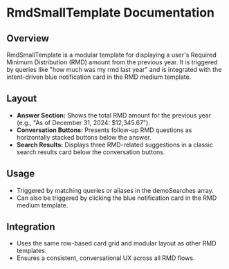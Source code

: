 # RmdSmallTemplate Documentation

## Overview
RmdSmallTemplate is a modular template for displaying a user's Required Minimum Distribution (RMD) amount from the previous year. It is triggered by queries like "how much was my rmd last year" and is integrated with the intent-driven blue notification card in the RMD medium template.

## Layout
- **Answer Section:** Shows the total RMD amount for the previous year (e.g., "As of December 31, 2024: $12,345.67").
- **Conversation Buttons:** Presents follow-up RMD questions as horizontally stacked buttons below the answer.
- **Search Results:** Displays three RMD-related suggestions in a classic search results card below the conversation buttons.

## Usage
- Triggered by matching queries or aliases in the demoSearches array.
- Can also be triggered by clicking the blue notification card in the RMD medium template.

## Integration
- Uses the same row-based card grid and modular layout as other RMD templates.
- Ensures a consistent, conversational UX across all RMD flows. 